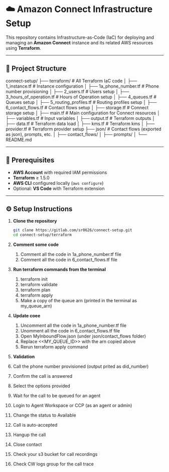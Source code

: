 # ☁️ Amazon Connect Infrastructure Setup

This repository contains Infrastructure-as-Code (IaC) for deploying and managing an **Amazon Connect** instance and its related AWS resources using **Terraform**.

---

## 📁 Project Structure

connect-setup/
├── terraform/ # All Terraform IaC code
│ ├── 1_instance.tf # Instance configuration
│ ├── 1a_phone_number.tf # Phone number provisioning
│ ├── 2_users.tf # Users setup
│ ├── 3_hours_of_operation.tf # Hours of Operation setup
│ ├── 4_queues.tf # Queues setup
│ ├── 5_routing_profiles.tf # Routing profiles setup
│ ├── 6_contact_flows.tf # Contact flows setup
│ ├── storage.tf # Connect storage setup
│ ├── main.tf # Main configuration for Connect resources
│ ├── variables.tf # Input variables
│ ├── output.tf # Terraform outputs
│ ├── data.tf # Terraform data load
│ ├── kms.tf # Terraform kms
│ ├── provider.tf # Terraform provider setup
├── json/ # Contact flows (exported as json), prompts, etc.
│ ├── contact_flows/
│ ├── prompts/
│ 
└── README.md



---

## 🚀 Prerequisites

- **AWS Account** with required IAM permissions
- **Terraform** ≥ 1.5.0
- **AWS CLI** configured locally (`aws configure`)
- Optional: **VS Code** with Terraform extension

---

## ⚙️ Setup Instructions

1. **Clone the repository**
   ```bash
   git clone https://gitlab.com/sr0626/connect-setup.git
   cd connect-setup/terraform

2. **Comment some code**
    1. Comment all the code in 1a_phone_number.tf file
    2. Comment all the code in 6_contact_flows.tf file

3. **Run terraform commands from the terminal**
    1. terraform init
    2. terraform validate
    3. terraform plan
    4. terraform apply
    5. Make a copy of the queue arn (printed in the terminal as my_queue_arn) 

4. **Update coee**
    1. Uncomment all the code in 1a_phone_number.tf file
    2. Unomment all the code in 6_contact_flows.tf file
    3. Open MyInboundFlow.json (under json/contact_flows folder)
    4. Replace <<MY_QUEUE_ID>> with the arn copied above  
    5. Rerun terraform apply command

2. **Validation**
  1. Call the phone number provisioned  (output prited as did_number)
  2. Confirm the call is answered
  3. Select the options provided
  4. Wait for the call to be queued for an agent
  5. Login to Agent Workspace or CCP (as an agent or admin)
  6. Change the status to Available
  7. Call is auto-accepted
  8. Hangup the call
  8. Close contact
  9. Check your s3 bucket for call recordings
  10. Check CW logs group for the call trace
